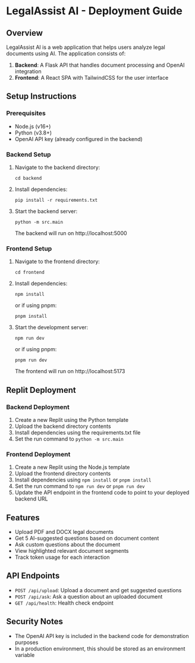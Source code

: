 # LegalAssist AI - Deployment Guide

## Overview

LegalAssist AI is a web application that helps users analyze legal documents using AI. The application consists of:

1. **Backend**: A Flask API that handles document processing and OpenAI integration
2. **Frontend**: A React SPA with TailwindCSS for the user interface

## Setup Instructions

### Prerequisites

- Node.js (v16+)
- Python (v3.8+)
- OpenAI API key (already configured in the backend)

### Backend Setup

1. Navigate to the backend directory:
   ```
   cd backend
   ```

2. Install dependencies:
   ```
   pip install -r requirements.txt
   ```

3. Start the backend server:
   ```
   python -m src.main
   ```
   The backend will run on http://localhost:5000

### Frontend Setup

1. Navigate to the frontend directory:
   ```
   cd frontend
   ```

2. Install dependencies:
   ```
   npm install
   ```
   or if using pnpm:
   ```
   pnpm install
   ```

3. Start the development server:
   ```
   npm run dev
   ```
   or if using pnpm:
   ```
   pnpm run dev
   ```
   The frontend will run on http://localhost:5173

## Replit Deployment

### Backend Deployment

1. Create a new Replit using the Python template
2. Upload the backend directory contents
3. Install dependencies using the requirements.txt file
4. Set the run command to `python -m src.main`

### Frontend Deployment

1. Create a new Replit using the Node.js template
2. Upload the frontend directory contents
3. Install dependencies using `npm install` or `pnpm install`
4. Set the run command to `npm run dev` or `pnpm run dev`
5. Update the API endpoint in the frontend code to point to your deployed backend URL

## Features

- Upload PDF and DOCX legal documents
- Get 5 AI-suggested questions based on document content
- Ask custom questions about the document
- View highlighted relevant document segments
- Track token usage for each interaction

## API Endpoints

- `POST /api/upload`: Upload a document and get suggested questions
- `POST /api/ask`: Ask a question about an uploaded document
- `GET /api/health`: Health check endpoint

## Security Notes

- The OpenAI API key is included in the backend code for demonstration purposes
- In a production environment, this should be stored as an environment variable
